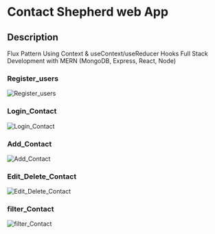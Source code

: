 # Contact Shepherd web App


## Description

Flux Pattern Using Context & useContext/useReducer Hooks
Full Stack Development with MERN (MongoDB, Express, React, Node)


### Register_users


![Register_users](https://user-images.githubusercontent.com/47516835/140037848-f452ecd1-81e6-4ecf-a42c-5663e6cf0552.gif)

### Login_Contact

![Login_Contact](https://user-images.githubusercontent.com/47516835/140037854-1c36537a-e061-4f52-8096-f9a2a6d8aff5.gif)


### Add_Contact

![Add_Contact](https://user-images.githubusercontent.com/47516835/140037878-4df94804-f9e1-4695-b46c-6eafefc77f3e.gif)


### Edit_Delete_Contact

![Edit_Delete_Contact](https://user-images.githubusercontent.com/47516835/140037856-a6891c31-fafc-4e31-a8a7-59099149eb37.gif)


### filter_Contact

![filter_Contact](https://user-images.githubusercontent.com/47516835/140037863-fc924482-949d-4203-933e-814e740a4f96.gif)
